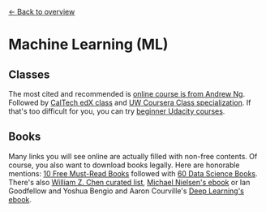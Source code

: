 [← Back to overview](../../../)

# Machine Learning (ML)

## Classes
The most cited and recommended is [online course is from Andrew Ng](https://www.coursera.org/learn/machine-learning). Followed by [CalTech edX class](https://www.edx.org/course/learning-data-introductory-machine-caltechx-cs1156x-0) and [UW Coursera Class specialization](https://www.coursera.org/specializations/machine-learning). If that's too difficult for you, you can try [beginner Udacity courses](https://www.udacity.com/courses/machine-learning).

## Books
Many links you will see online are actually filled with non-free contents. Of course, you also want to download books legally. Here are honorable mentions: [10 Free Must-Read Books](https://www.kdnuggets.com/2017/04/10-free-must-read-books-machine-learning-data-science.html) followed with [60 Data Science Books](https://www.kdnuggets.com/2015/09/free-data-science-books.html). There's also [William Z. Chen curated list](http://www.wzchen.com/data-science-books/), [Michael Nielsen's ebook](http://neuralnetworksanddeeplearning.com/) or Ian Goodfellow and Yoshua Bengio and Aaron Courville's [Deep Learning's ebook](http://www.deeplearningbook.org/).
